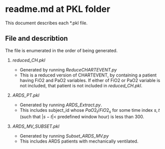 # readme.md at PKL folder 

This document describes each *.pkl file. 

## File and describtion 

The file is enumerated in the order of being generated. 

1. _reduced_CH.pkl_

    * Generated by running _ReduceCHARTEVENT.py_
    * This is a reduced version of CHARTEVENT, by containing a patient having FiO2 and PaO2 variables. If either of FiO2 or PaO2 variable is not included, that patient is not included in _reduced_CH.pkl_.
     

2. _ARDS_PT.pkl_

    * Generated by running _ARDS_Extract.py_.
    * This includes subject_id whose $PaO2_t / FiO2_s$ for some time index $s,t$ (such that $|s-t|$< predefined window hour) is less than 300.   

3. _ARDS_MV_SUBSET.pkl_

    * Generated by running _Subset_ARDS_MV.py_
    * This includes ARDS patients with mechanically ventilated.  
